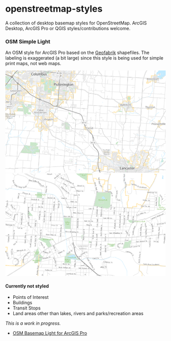 # openstreetmap-styles
A collection of desktop basemap styles for OpenStreetMap. ArcGIS Desktop, ArcGIS Pro or QGIS styles/contributions welcome.

### OSM Simple Light
An OSM style for ArcGIS Pro based on the [Geofabrik](http://download.geofabrik.de/north-america.html) shapefiles. The labeling is exaggerated (a bit large) since this style is being used for simple print maps, not web maps.

![](https://raw.githubusercontent.com/reyemtm/openstreetmap-styles/main/osm_simple_light_1.png)![](https://raw.githubusercontent.com/reyemtm/openstreetmap-styles/main/osm_simple_light_2.png)

#### Currently not styled 
- Points of Interest
- Buildings
- Transit Stops
- Land areas other than lakes, rivers and parks/recreation areas

*This is a work in progress.*

- [OSM Basemap Light for ArcGIS Pro](https://github.com/reyemtm/openstreetmap-styles/blob/main/OSM%20Simple%20Light.lyrx)
